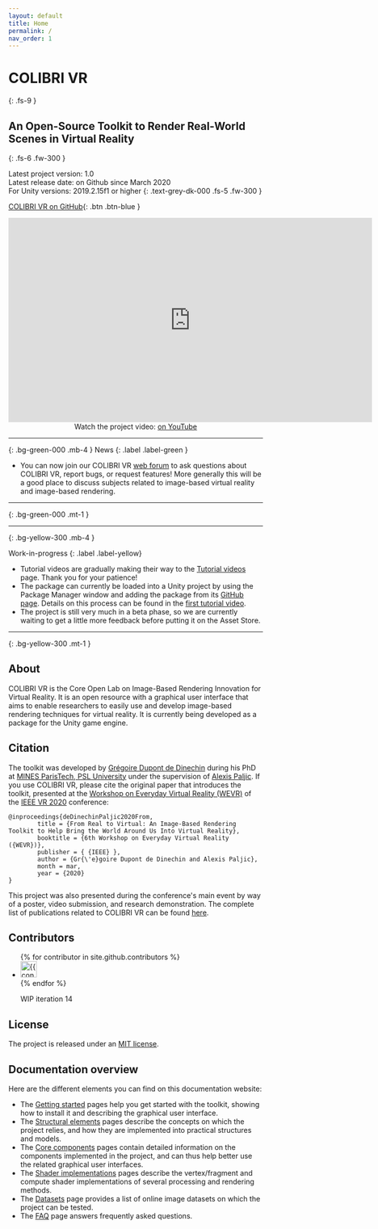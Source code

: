 ```yaml
---
layout: default
title: Home
permalink: /
nav_order: 1
---
```


# COLIBRI VR
{: .fs-9 }

## An Open-Source Toolkit to Render Real-World Scenes in Virtual Reality
{: .fs-6 .fw-300 }

Latest project version: 1.0 <br>
Latest release date: on Github since March 2020 <br>
For Unity versions: 2019.2.15f1 or higher
{: .text-grey-dk-000 .fs-5 .fw-300 }

[COLIBRI VR on GitHub](https://github.com/caor-mines-paristech/colibri-vr-unity-package/){: .btn .btn-blue }

<p align="center">
   <iframe width="720" height="405" src="https://www.youtube.com/embed/HtJarul_32c" frameborder="0" allow="accelerometer; autoplay; encrypted-media; gyroscope; picture-in-picture" allowfullscreen></iframe><br>
   Watch the project video: <a href="https://youtu.be/HtJarul_32c">on YouTube</a>
</p>

* * *
{: .bg-green-000 .mb-4 }
News
{: .label .label-green }

- You can now join our COLIBRI VR [web forum](https://groups.google.com/forum/#!forum/colibri-vr) to ask questions about COLIBRI VR, report bugs, or request features! More generally this will be a good place to discuss subjects related to image-based virtual reality and image-based rendering.

* * *
{: .bg-green-000 .mt-1 }

* * *
{: .bg-yellow-300 .mb-4  }

Work-in-progress
{: .label .label-yellow}

- Tutorial videos are gradually making their way to the [Tutorial videos](https://caor-mines-paristech.github.io/colibri-vr/getting-started/tutorial-videos) page. Thank you for your patience!
- The package can currently be loaded into a Unity project by using the Package Manager window and adding the package from its [GitHub page](https://github.com/caor-mines-paristech/colibri-vr-unity-package/). Details on this process can be found in the [first tutorial video](https://caor-mines-paristech.github.io/colibri-vr/getting-started/tutorial-videos#1-installing-the-colibri-vr-unity-package-from-github).
- The project is still very much in a beta phase, so we are currently waiting to get a little more feedback before putting it on the Asset Store.

* * *
{: .bg-yellow-300 .mt-1 }

## About

COLIBRI VR is the Core Open Lab on Image-Based Rendering Innovation for Virtual Reality. It is an open resource with a graphical user interface that aims to enable researchers to easily use and develop image-based rendering techniques for virtual reality. It is currently being developed as a package for the Unity game engine.

## Citation

The toolkit was developed by [Grégoire Dupont de Dinechin](http://greg3dinechin.com) during his PhD at [MINES ParisTech, PSL University](http://www.mines-paristech.eu/) under the supervision of [Alexis Paljic](https://www.researchgate.net/profile/Alexis_Paljic). If you use COLIBRI VR, please cite the original paper that introduces the toolkit, presented at the [Workshop on Everyday Virtual Reality (WEVR)](https://wevr.adalsimeone.me/program2020) of the [IEEE VR 2020](http://ieeevr.org/2020/) conference:

```
@inproceedings{deDinechinPaljic2020From,
        title = {From Real to Virtual: An Image-Based Rendering Toolkit to Help Bring the World Around Us Into Virtual Reality},
        booktitle = {6th Workshop on Everyday Virtual Reality ({WEVR})},
        publisher = { {IEEE} },
        author = {Gr{\'e}goire Dupont de Dinechin and Alexis Paljic},
        month = mar,
        year = {2020}
} 
```

This project was also presented during the conference's main event by way of a poster, video submission, and research demonstration. The complete list of publications related to COLIBRI VR can be found [here](http://greg3dinechin.com/publications).

## Contributors

<ul class="list-style-none">
{% for contributor in site.github.contributors %}
  <li class="d-inline-block mr-1">
     <a href="{{ contributor.html_url }}"><img src="{{ contributor.avatar_url }}" width="32" height="32" alt="{{ contributor.login }}"/></a>
  </li>
{% endfor %}
  
WIP iteration 14

<!---
{% for repository in site.github.public_repositories %}
   {% if repository.name == "colibri-vr" %}
      {$ capture contributors_url $}
         {{ repository.contributors_url }}
       {$ endcapture $}
   {% endif %}
{% endfor %}
-->

<script src="//code.jquery.com/jquery-3.2.1.min.js"></script>
<script>
    $().ready(function(){
        $.getJSON("https://api.github.com/repos/CAOR-MINES-ParisTech/colibri-vr/contributors", function(data) {
        console.log(data);
        $("#text").html(data);
      });
    });
</script>
<div id="text"></div>
   
</ul>

## License

The project is released under an [MIT license](https://github.com/caor-mines-paristech/colibri-vr-unity-package/blob/master/LICENSE.md).

## Documentation overview

Here are the different elements you can find on this documentation website:

- The [Getting started](https://caor-mines-paristech.github.io/colibri-vr/getting-started) pages help you get started with the toolkit, showing how to install it and describing the graphical user interface.
- The [Structural elements](https://caor-mines-paristech.github.io/colibri-vr/structural-elements) pages describe the concepts on which the project relies, and how they are implemented into practical structures and models.
- The [Core components](https://caor-mines-paristech.github.io/colibri-vr/core-components) pages contain detailed information on the components implemented in the project, and can thus help better use the related graphical user interfaces.
- The [Shader implementations](https://caor-mines-paristech.github.io/colibri-vr/shader-implementations) pages describe the vertex/fragment and compute shader implementations of several processing and rendering methods.
- The [Datasets](https://caor-mines-paristech.github.io/colibri-vr/datasets) page provides a list of online image datasets on which the project can be tested.
- The [FAQ](https://caor-mines-paristech.github.io/colibri-vr/faq) page answers frequently asked questions.

